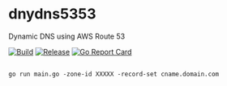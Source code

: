 # dnydns5353
Dynamic DNS using AWS Route 53

[![Build](https://github.com/kmulvey/dnydns53/actions/workflows/build.yml/badge.svg)](https://github.com/kmulvey/dnydns53/actions/workflows/build.yml) [![Release](https://github.com/kmulvey/dnydns53/actions/workflows/release.yml/badge.svg)](https://github.com/kmulvey/dnydns53/actions/workflows/release.yml) [![Go Report Card](https://goreportcard.com/badge/github.com/kmulvey/dnydns53)](https://goreportcard.com/report/github.com/kmulvey/dnydns53)
##
```
go run main.go -zone-id XXXXX -record-set cname.domain.com
```
